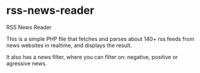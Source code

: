 # rss-news-reader
RSS News Reader

This is a simple PHP file that fetches and parses about 140+ rss feeds from news websites in realtime, and displays the result. 

It also has a news filter, where you can filter on: negative, positive or agressive news.
